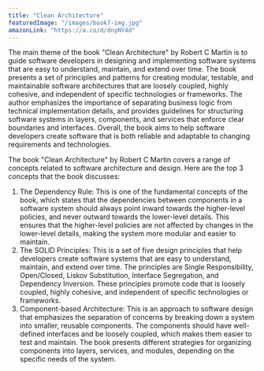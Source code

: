 ```yaml
---
title: "Clean Architecture"
featuredImage: "/images/book7-img.jpg"
amazonLink: "https://a.co/d/dnyNY4d"
---
```


<!-- Main Theme Details -->

The main theme of the book "Clean Architecture" by Robert C Martin
is to guide software developers in designing and implementing
software systems that are easy to understand, maintain, and extend
over time. The book presents a set of principles and patterns for
creating modular, testable, and maintainable software architectures
that are loosely coupled, highly cohesive, and independent of
specific technologies or frameworks. The author emphasizes the
importance of separating business logic from technical
implementation details, and provides guidelines for structuring
software systems in layers, components, and services that enforce
clear boundaries and interfaces. Overall, the book aims to help
software developers create software that is both reliable and
adaptable to changing requirements and technologies.

The book "Clean Architecture" by Robert C Martin covers a range of
concepts related to software architecture and design. Here are the
top 3 concepts that the book discusses:

1. The Dependency Rule: This is one of the fundamental concepts of
   the book, which states that the dependencies between components in
   a software system should always point inward towards the
   higher-level policies, and never outward towards the lower-level
   details. This ensures that the higher-level policies are not
   affected by changes in the lower-level details, making the system
   more modular and easier to maintain.
1. The SOLID Principles: This is a set of five design principles that
   help developers create software systems that are easy to
   understand, maintain, and extend over time. The principles are
   Single Responsibility, Open/Closed, Liskov Substitution, Interface
   Segregation, and Dependency Inversion. These principles promote
   code that is loosely coupled, highly cohesive, and independent of
   specific technologies or frameworks.
1. Component-based Architecture: This is an approach to software
   design that emphasizes the separation of concerns by breaking down
   a system into smaller, reusable components. The components should
   have well-defined interfaces and be loosely coupled, which makes
   them easier to test and maintain. The book presents different
   strategies for organizing components into layers, services, and
   modules, depending on the specific needs of the system.
